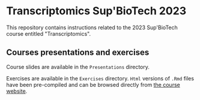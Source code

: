 # Transcriptomics Sup'BioTech 2023

This repository contains instructions related to the 2023 Sup'BioTech course 
entitled "Transcriptomics".
## Courses presentations and exercises 

Course slides are available in the `Presentations` directory.  

Exercises are available in the `Exercises` directory. 
`Html` versions of `.Rmd` files have been pre-compiled 
and can be browsed directly from 
[the course website](https://abignaud.github.io/Transcriptomics_SupBioTech_2023/).
